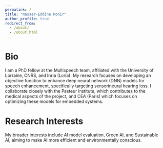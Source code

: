 ```yaml
---
permalink: /
title: "Nasser-Eddine Monir"
author_profile: true
redirect_from: 
  - /about/
  - /about.html
---
```


Bio
===
I am a PhD fellow at the Multispeech team, affiliated with the University of Lorraine, CNRS, and Inria (Loria). My research focuses on developing an objective function to enhance deep neural network (DNN) models for speech enhancement, specifically targeting sensorineural hearing loss. I collaborate closely with the Pasteur Institute, which contributes to the medical aspects of the project, and CEA (Paris) which focuses on optimizing these models for embedded systems. 

Research Interests
==================

My broader interests include AI model evaluation, Green AI, and Sustainable AI, aiming to make AI more efficient and environmentally conscious.